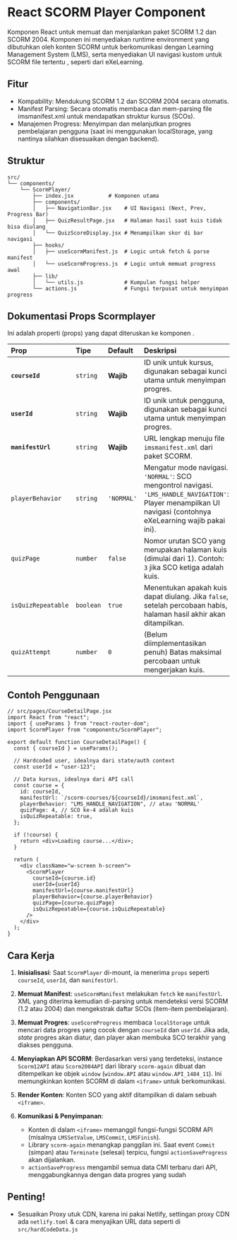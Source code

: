 # React SCORM Player Component
Komponen React untuk memuat dan menjalankan paket SCORM 1.2 dan SCORM 2004. Komponen ini menyediakan runtime environment yang dibutuhkan oleh konten SCORM untuk berkomunikasi dengan Learning Management System (LMS), serta menyediakan UI navigasi kustom untuk SCORM file tertentu , seperti dari eXeLearning.

## Fitur

- Kompability: Mendukung SCORM 1.2 dan SCORM 2004 secara otomatis.
- Manifest Parsing: Secara otomatis membaca dan mem-parsing file imsmanifest.xml untuk mendapatkan struktur kursus (SCOs).
- Manajemen Progress: Menyimpan dan melanjutkan progres pembelajaran pengguna (saat ini menggunakan localStorage, yang nantinya silahkan disesuaikan dengan backend).


## Struktur
```
src/
└── components/
    └── ScormPlayer/
        ├── index.jsx           # Komponen utama 
        ├── components/
        │   ├── NavigationBar.jsx    # UI Navigasi (Next, Prev, Progress Bar)
        │   ├── QuizResultPage.jsx   # Halaman hasil saat kuis tidak bisa diulang
        │   └── QuizScoreDisplay.jsx # Menampilkan skor di bar navigasi
        ├── hooks/
        │   ├── useScormManifest.js  # Logic untuk fetch & parse manifest
        │   └── useScormProgress.js  # Logic untuk memuat progress awal
        ├── lib/
        │   └── utils.js             # Kumpulan fungsi helper
        └── actions.js               # Fungsi terpusat untuk menyimpan progress
```

## Dokumentasi Props Scormplayer
Ini adalah properti (props) yang dapat diteruskan ke komponen <ScormPlayer />.

| Prop | Tipe | Default | Deskripsi |
| :--- | :--- | :--- | :--- |
| **`courseId`** | `string` | **Wajib** | ID unik untuk kursus, digunakan sebagai kunci utama untuk menyimpan progres. |
| **`userId`** | `string` | **Wajib** | ID unik untuk pengguna, digunakan sebagai kunci utama untuk menyimpan progres. |
| **`manifestUrl`** | `string` | **Wajib** | URL lengkap menuju file `imsmanifest.xml` dari paket SCORM. |
| `playerBehavior` | `string` | `'NORMAL'` | Mengatur mode navigasi. `'NORMAL'`: SCO mengontrol navigasi. `'LMS_HANDLE_NAVIGATION'`: Player menampilkan UI navigasi (contohnya eXeLearning wajib pakai ini). |
| `quizPage` | `number` | `false` | Nomor urutan SCO yang merupakan halaman kuis (dimulai dari 1). Contoh: `3` jika SCO ketiga adalah kuis. |
| `isQuizRepeatable`| `boolean`| `true` | Menentukan apakah kuis dapat diulang. Jika `false`, setelah percobaan habis, halaman hasil akhir akan ditampilkan. |
| `quizAttempt` | `number` | `0` | (Belum diimplementasikan penuh) Batas maksimal percobaan untuk mengerjakan kuis. |


## Contoh Penggunaan
```JS
// src/pages/CourseDetailPage.jsx
import React from "react";
import { useParams } from "react-router-dom";
import ScormPlayer from "components/ScormPlayer";

export default function CourseDetailPage() {
  const { courseId } = useParams();
  
  // Hardcoded user, idealnya dari state/auth context
  const userId = "user-123";

  // Data kursus, idealnya dari API call
  const course = {
    id: courseId,
    manifestUrl: `/scorm-courses/${courseId}/imsmanifest.xml`,
    playerBehavior: "LMS_HANDLE_NAVIGATION", // atau 'NORMAL'
    quizPage: 4, // SCO ke-4 adalah kuis
    isQuizRepeatable: true,
  };

  if (!course) {
    return <div>Loading course...</div>;
  }

  return (
    <div className="w-screen h-screen">
      <ScormPlayer
        courseId={course.id}
        userId={userId}
        manifestUrl={course.manifestUrl}
        playerBehavior={course.playerBehavior}
        quizPage={course.quizPage}
        isQuizRepeatable={course.isQuizRepeatable}
      />
    </div>
  );
}
```

## Cara Kerja

1.  **Inisialisasi**: Saat `ScormPlayer` di-mount, ia menerima `props` seperti `courseId`, `userId`, dan `manifestUrl`.

2.  **Memuat Manifest**: `useScormManifest` melakukan `fetch` ke `manifestUrl`. XML yang diterima kemudian di-parsing untuk mendeteksi versi SCORM (1.2 atau 2004) dan mengekstrak daftar SCOs (item-item pembelajaran).

3.  **Memuat Progres**: `useScormProgress` membaca `localStorage` untuk mencari data progres yang cocok dengan `courseId` dan `userId`. Jika ada, *state* progres akan diatur, dan player akan membuka SCO terakhir yang diakses pengguna.

4.  **Menyiapkan API SCORM**: Berdasarkan versi yang terdeteksi, instance `Scorm12API` atau `Scorm2004API` dari library `scorm-again` dibuat dan ditempelkan ke objek `window` (`window.API` atau `window.API_1484_11`). Ini memungkinkan konten SCORM di dalam `<iframe>` untuk berkomunikasi.

5.  **Render Konten**: Konten SCO yang aktif ditampilkan di dalam sebuah `<iframe>`.

6.  **Komunikasi & Penyimpanan**:
    * Konten di dalam `<iframe>` memanggil fungsi-fungsi SCORM API (misalnya `LMSSetValue`, `LMSCommit`, `LMSFinish`).
    * Library `scorm-again` menangkap panggilan ini. Saat event `Commit` (simpan) atau `Terminate` (selesai) terpicu, fungsi `actionSaveProgress` akan dijalankan.
    * `actionSaveProgress` mengambil semua data CMI terbaru dari API, menggabungkannya dengan data progres yang sudah

## Penting!
- Sesuaikan Proxy utuk CDN, karena ini pakai Netlify, settingan proxy CDN ada `netlify.toml` & cara menyajikan URL data seperti di `src/hardCodeData.js`